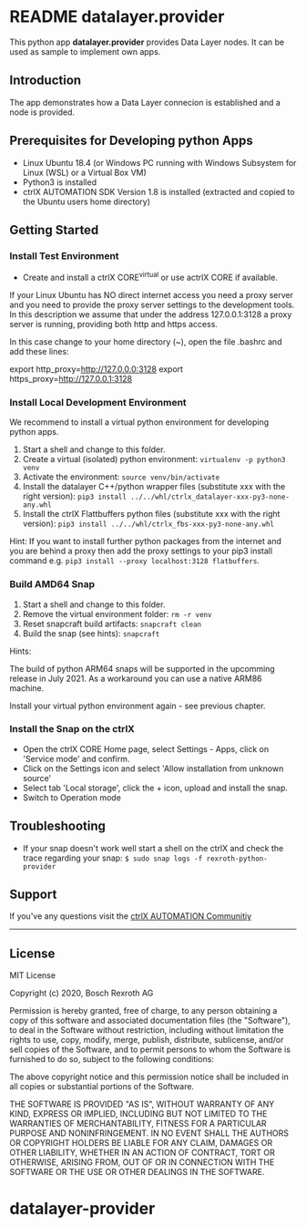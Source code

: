 # README datalayer.provider

This python app __datalayer.provider__ provides Data Layer nodes. It can be used as sample to implement own apps.

## Introduction

The app demonstrates how a Data Layer connecion is established and a node is provided.

## Prerequisites for Developing python Apps

* Linux Ubuntu 18.4 (or Windows PC running with Windows Subsystem for Linux (WSL) or a Virtual Box VM)
* Python3 is installed 
* ctrlX AUTOMATION SDK Version 1.8 is installed (extracted and copied to the Ubuntu users home directory)

## Getting Started

### Install Test Environment

* Create and install a ctrlX CORE<sup>virtual</sup> or use actrlX CORE if available.

If your Linux Ubuntu has NO direct internet access you need a proxy server and you need to provide the proxy server settings to the development tools. In this description we assume that under the address 127.0.0.1:3128 a proxy server is running, providing both http and https access.

In this case change to your home directory (~), open the file .bashrc and add these lines:

export http_proxy=http://127.0.0.0:3128
export https_proxy=http://127.0.0.1:3128  

### Install Local Development Environment
We recommend to install a virtual python environment for developing python apps.

1. Start a shell and change to this folder.
2. Create a virtual (isolated) python environment: `virtualenv -p python3 venv`
3. Activate the environment: `source venv/bin/activate`
4. Install the datalayer C++/python wrapper files (substitute xxx with the right version): `pip3 install ../../whl/ctrlx_datalayer-xxx-py3-none-any.whl`
5. Install the ctrlX Flattbuffers python files (substitute xxx with the right version): `pip3 install ../../whl/ctrlx_fbs-xxx-py3-none-any.whl`


Hint: If you want to install further python packages from the internet and you are behind a proxy then add the proxy settings to your pip3 install command e.g. `pip3 install --proxy localhost:3128 flatbuffers`.

### Build AMD64 Snap
1. Start a shell and change to this folder.
2. Remove the virtual environment folder: `rm -r venv`
3. Reset snapcraft build artifacts: `snapcraft clean`
4. Build the snap (see hints): `snapcraft` 

Hints:

The build of python ARM64 snaps will be supported in the upcomming release in July 2021. As a workaround you can use a native ARM86 machine.

Install your virtual python environment again - see previous chapter.

### Install the Snap on the ctrlX

* Open the ctrlX CORE Home page, select Settings - Apps, click on 'Service mode' and confirm.
* Click on the Settings icon and select 'Allow installation from unknown source'
* Select tab 'Local storage', click the + icon, upload and install the snap.
* Switch to Operation mode

## Troubleshooting

* If your snap doesn't work well start a shell on the ctrlX and check the trace regarding your snap: `$ sudo snap logs -f rexroth-python-provider`

## Support

If you've any questions visit the [ctrlX AUTOMATION Communitiy](https://developer.community.boschrexroth.com/)

___

## License

MIT License

Copyright (c) 2020, Bosch Rexroth AG

Permission is hereby granted, free of charge, to any person obtaining a copy
of this software and associated documentation files (the "Software"), to deal
in the Software without restriction, including without limitation the rights
to use, copy, modify, merge, publish, distribute, sublicense, and/or sell
copies of the Software, and to permit persons to whom the Software is
furnished to do so, subject to the following conditions:

The above copyright notice and this permission notice shall be included in all
copies or substantial portions of the Software.

THE SOFTWARE IS PROVIDED "AS IS", WITHOUT WARRANTY OF ANY KIND, EXPRESS OR
IMPLIED, INCLUDING BUT NOT LIMITED TO THE WARRANTIES OF MERCHANTABILITY,
FITNESS FOR A PARTICULAR PURPOSE AND NONINFRINGEMENT. IN NO EVENT SHALL THE
AUTHORS OR COPYRIGHT HOLDERS BE LIABLE FOR ANY CLAIM, DAMAGES OR OTHER
LIABILITY, WHETHER IN AN ACTION OF CONTRACT, TORT OR OTHERWISE, ARISING FROM,
OUT OF OR IN CONNECTION WITH THE SOFTWARE OR THE USE OR OTHER DEALINGS IN THE
SOFTWARE.
# datalayer-provider
